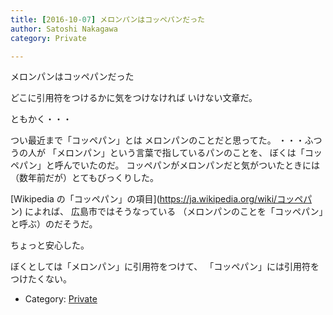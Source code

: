 ```yaml
---
title: [2016-10-07] メロンパンはコッペパンだった
author: Satoshi Nakagawa
category: Private

---
```


メロンパンはコッペパンだった

 どこに引用符をつけるかに気をつけなければ
いけない文章だ。

 ともかく・・・

 つい最近まで「コッペパン」とは
メロンパンのことだと思ってた。
・・・ふつうの人が
「メロンパン」という言葉で指しているパンのことを、
ぼくは「コッペパン」と呼んでいたのだ。
コッペパンがメロンパンだと気がついたときには
（数年前だが）とてもびっくりした。

 [Wikipedia の「コッペパン」の項目](https://ja.wikipedia.org/wiki/コッペパ
ン) によれば、
広島市ではそうなっている
（メロンパンのことを「コッペパン」と呼ぶ）のだそうだ。

 ちょっと安心した。

<!--more-->

 ぼくとしては「メロンパン」に引用符をつけて、
「コッペパン」には引用符をつけたくない。

- Category: [Private](https://merapano.github.io/categories.html#Private)

